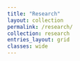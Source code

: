 ```yaml
---
title: "Research"
layout: collection
permalink: /research/
collection: research
entries_layout: grid
classes: wide
---
```

